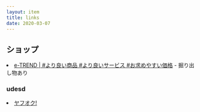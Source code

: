 ```yaml
---
layout: item
title: links
date: 2020-03-07
---
```


## ショップ

<div class="row">
    <div class="col-lg-4 col-pad">
        <li><a href="https://www.e-trend.co.jp/">e-TREND | #より良い商品 #より良いサービス #お求めやすい価格</a> - 掘り出し物あり</li>
    </div>
    <div class="col-lg-4 col-pad">
    <h3>udesd</h3>
    <li><a href="https://auctions.yahoo.co.jp/">ヤフオク!</a></li>
    </div>
    <div class="col-lg-4 col-pad">
    </div>
</div>
